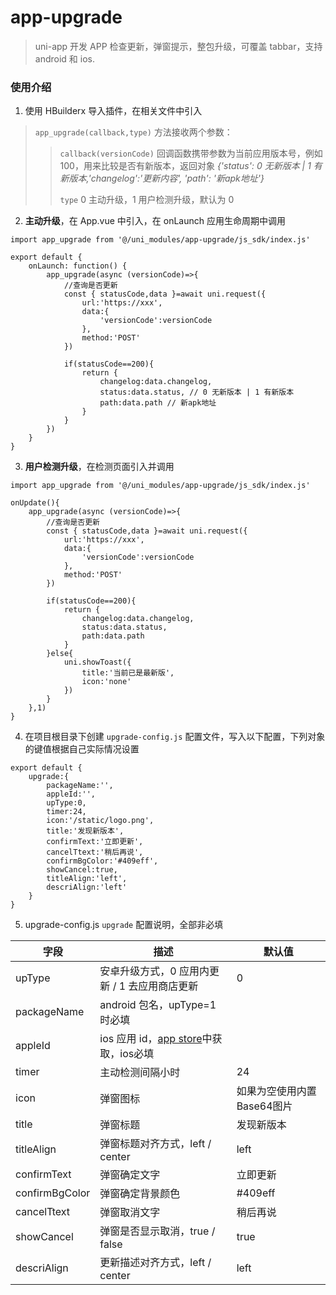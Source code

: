 # app-upgrade

> uni-app 开发 APP 检查更新，弹窗提示，整包升级，可覆盖 tabbar，支持 android 和 ios.

### 使用介绍

1. 使用 HBuilderx 导入插件，在相关文件中引入

> `app_upgrade(callback,type)` 方法接收两个参数：   
>> `callback(versionCode)` 回调函数携带参数为当前应用版本号，例如 100，用来比较是否有新版本，返回对象 *{'status': 0 无新版本 | 1 有新版本,'changelog':'更新内容', 'path': '新apk地址'}*   
>>
>> `type` 0 主动升级，1 用户检测升级，默认为 0

2. **主动升级**，在 App.vue 中引入，在 onLaunch 应用生命周期中调用

```
import app_upgrade from '@/uni_modules/app-upgrade/js_sdk/index.js'

export default {
	onLaunch: function() {
		app_upgrade(async (versionCode)=>{
			//查询是否更新
			const { statusCode,data }=await uni.request({
				url:'https://xxx',
				data:{
					'versionCode':versionCode
				},
				method:'POST'
			})
			
			if(statusCode==200){
				return {
					changelog:data.changelog,
					status:data.status, // 0 无新版本 | 1 有新版本
					path:data.path // 新apk地址
				}
			}
		})
	}
}
```

3. **用户检测升级**，在检测页面引入并调用

```
import app_upgrade from '@/uni_modules/app-upgrade/js_sdk/index.js'

onUpdate(){
	app_upgrade(async (versionCode)=>{
		//查询是否更新
		const { statusCode,data }=await uni.request({
			url:'https://xxx',
			data:{
				'versionCode':versionCode
			},
			method:'POST'
		})
		
		if(statusCode==200){
			return {
				changelog:data.changelog,
				status:data.status,
				path:data.path
			}
		}else{
			uni.showToast({
				title:'当前已是最新版',
				icon:'none'
			})
		}
	},1)
}
```

4. 在项目根目录下创建 `upgrade-config.js` 配置文件，写入以下配置，下列对象的键值根据自己实际情况设置

```
export default {
	upgrade:{
		packageName:'',
		appleId:'',
		upType:0,
		timer:24,
		icon:'/static/logo.png',
		title:'发现新版本',
		confirmText:'立即更新',
		cancelTtext:'稍后再说',
		confirmBgColor:'#409eff',
		showCancel:true,
		titleAlign:'left',
		descriAlign:'left'
	}
}
```

5. upgrade-config.js `upgrade` 配置说明，全部非必填

|字段|描述|默认值|
|--	|--	|-- |
|upType|安卓升级方式，0 应用内更新 / 1 去应用商店更新|0|
|packageName|android 包名，upType=1 时必填| |
|appleId|ios 应用 id，<a href="https://appstoreconnect.apple.com" target="_blank">app store</a>中获取，ios必填| |
|timer|主动检测间隔小时|24|
|icon|弹窗图标| 如果为空使用内置Base64图片|
|title|弹窗标题|发现新版本|
|titleAlign|弹窗标题对齐方式，left / center|left|
|confirmText|弹窗确定文字|立即更新|
|confirmBgColor|弹窗确定背景颜色|#409eff|
|cancelTtext|弹窗取消文字|稍后再说|
|showCancel|弹窗是否显示取消，true / false|true|
|descriAlign|更新描述对齐方式，left / center|left|